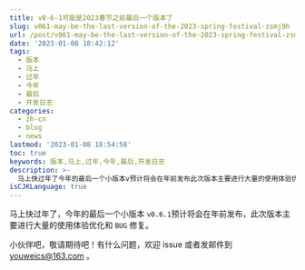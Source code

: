 ```yaml
---
title: v0-6-1可能是2023春节之前最后一个版本了
slug: v061-may-be-the-last-version-of-the-2023-spring-festival-zsmj9h
url: /post/v061-may-be-the-last-version-of-the-2023-spring-festival-zsmj9h.html
date: '2023-01-08 18:42:12'
tags:
  - 版本
  - 马上
  - 过年
  - 今年
  - 最后
  - 开发日志
categories:
  - zh-cn
  - blog
  - news
lastmod: '2023-01-08 18:54:58'
toc: true
keywords: 版本,马上,过年,今年,最后,开发日志
description: >-
  马上快过年了今年的最后一个小版本v预计将会在年前发布此次版本主要进行大量的使用体验优化和bug修复。小伙伴吧敬请期待吧！有什么问题欢迎issue或者发邮件到youweicsat_com。‍
isCJKLanguage: true
---
```


马上快过年了，今年的最后一个小版本 `v0.6.1`​ 预计将会在年前发布，此次版本主要进行大量的使用体验优化和 `BUG`​ 修复。

小伙伴吧，敬请期待吧！有什么问题，欢迎 issue 或者发邮件到 youweics@163.com 。

‍
